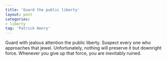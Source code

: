```yaml
---
title: 'Guard the public liberty'
layout: post
categories:
- liberty
tag: 'Patrick Henry'
---
```


Guard with jealous attention the public liberty. Suspect every one who approaches that jewel. Unfortunately, nothing will preserve it but downright force. Whenever you give up that force, you are inevitably ruined.